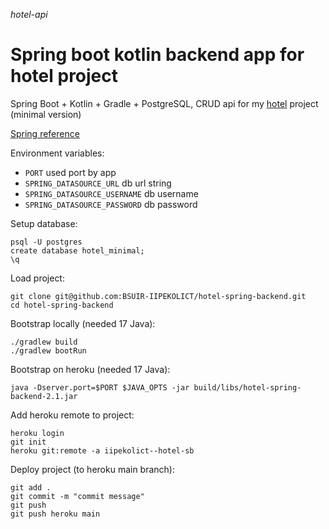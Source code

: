 *hotel-api*
# Spring boot kotlin backend app for hotel project

Spring Boot + Kotlin + Gradle + PostgreSQL, CRUD api for my [hotel](https://github.com/BSUIR-IIPEKOLICT/hotel) project (minimal version)

[Spring reference](HELP.md)

Environment variables:
- `PORT` used port by app
- `SPRING_DATASOURCE_URL` db url string
- `SPRING_DATASOURCE_USERNAME` db username
- `SPRING_DATASOURCE_PASSWORD` db password

Setup database:
```shell
psql -U postgres
create database hotel_minimal;
\q
```

Load project:
```shell
git clone git@github.com:BSUIR-IIPEKOLICT/hotel-spring-backend.git
cd hotel-spring-backend
```

Bootstrap locally (needed 17 Java):
```shell
./gradlew build
./gradlew bootRun
```

Bootstrap on heroku (needed 17 Java):
```shell
java -Dserver.port=$PORT $JAVA_OPTS -jar build/libs/hotel-spring-backend-2.1.jar
```

Add heroku remote to project:
```shell
heroku login
git init
heroku git:remote -a iipekolict--hotel-sb
```

Deploy project (to heroku main branch):
```shell
git add .
git commit -m "commit message"
git push
git push heroku main
```
